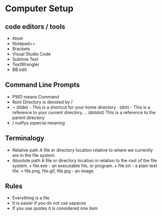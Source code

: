 # Computer Setup


## code editors / tools
- Atom
- Notepad++
- Brackets
- Visual Studio Code
- Sublime Text
- TextWrangler
- BB edit


## Command Line Prompts
- PWD means Command
- Root Directory is denoted by /
- ~ (tilde) - This is a shortcut for your home directory
. (dot) - This is a reference to your current directory. 
.. (dotdot) This is a reference to the parent directory
- / nulifys sspecial meaning

## Terminalogy
- Relative path
A file or directory location relative to where we currently are in the file system.
- Absolute path
A file or directory location in relation to the root of the file system.
•	file.exe - an executable file, or program.
•	file.txt - a plain text file.
•	file.png, file.gif, file.jpg - an image.


## Rules
- Everything is a file
- It is easier if you do not use sapaces
- If you use quotes it is considered one item


